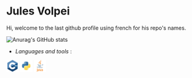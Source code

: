 # Jules Volpei

Hi, welcome to the last github profile using french for his repo's names.

![Anurag's GitHub stats](https://github-readme-stats.vercel.app/api?username=JulesVolpei&show_icons=true&theme=swift)

* _Languages and tools_ :

<img height="32" width="32" src="https://raw.githubusercontent.com/github/explore/180320cffc25f4ed1bbdfd33d4db3a66eeeeb358/topics/cpp/cpp.png" /> <img height="32" width="32" src="https://raw.githubusercontent.com/github/explore/180320cffc25f4ed1bbdfd33d4db3a66eeeeb358/topics/python/python.png" /> <img height="32" width="32" src="https://raw.githubusercontent.com/github/explore/180320cffc25f4ed1bbdfd33d4db3a66eeeeb358/topics/java/java.png" />



### 

